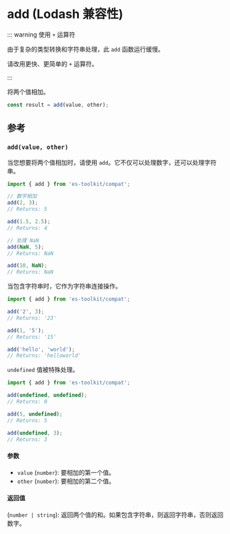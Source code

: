# add (Lodash 兼容性)

::: warning 使用 `+` 运算符

由于复杂的类型转换和字符串处理，此 `add` 函数运行缓慢。

请改用更快、更简单的 `+` 运算符。

:::

将两个值相加。

```typescript
const result = add(value, other);
```

## 参考

### `add(value, other)`

当您想要将两个值相加时，请使用 `add`。它不仅可以处理数字，还可以处理字符串。

```typescript
import { add } from 'es-toolkit/compat';

// 数字相加
add(2, 3);
// Returns: 5

add(1.5, 2.5);
// Returns: 4

// 处理 NaN
add(NaN, 5);
// Returns: NaN

add(10, NaN);
// Returns: NaN
```

当包含字符串时，它作为字符串连接操作。

```typescript
import { add } from 'es-toolkit/compat';

add('2', 3);
// Returns: '23'

add(1, '5');
// Returns: '15'

add('hello', 'world');
// Returns: 'helloworld'
```

`undefined` 值被特殊处理。

```typescript
import { add } from 'es-toolkit/compat';

add(undefined, undefined);
// Returns: 0

add(5, undefined);
// Returns: 5

add(undefined, 3);
// Returns: 3
```

#### 参数

- `value` (`number`): 要相加的第一个值。
- `other` (`number`): 要相加的第二个值。

#### 返回值

(`number | string`): 返回两个值的和。如果包含字符串，则返回字符串，否则返回数字。